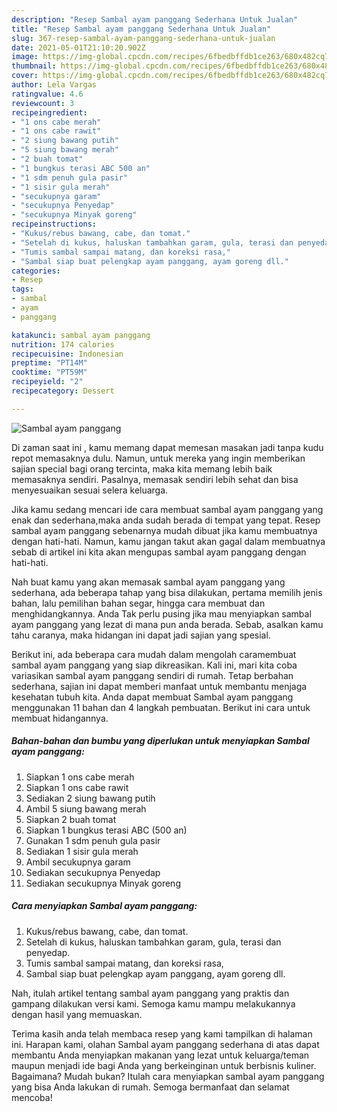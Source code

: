 ```yaml
---
description: "Resep Sambal ayam panggang Sederhana Untuk Jualan"
title: "Resep Sambal ayam panggang Sederhana Untuk Jualan"
slug: 367-resep-sambal-ayam-panggang-sederhana-untuk-jualan
date: 2021-05-01T21:10:20.902Z
image: https://img-global.cpcdn.com/recipes/6fbedbffdb1ce263/680x482cq70/sambal-ayam-panggang-foto-resep-utama.jpg
thumbnail: https://img-global.cpcdn.com/recipes/6fbedbffdb1ce263/680x482cq70/sambal-ayam-panggang-foto-resep-utama.jpg
cover: https://img-global.cpcdn.com/recipes/6fbedbffdb1ce263/680x482cq70/sambal-ayam-panggang-foto-resep-utama.jpg
author: Lela Vargas
ratingvalue: 4.6
reviewcount: 3
recipeingredient:
- "1 ons cabe merah"
- "1 ons cabe rawit"
- "2 siung bawang putih"
- "5 siung bawang merah"
- "2 buah tomat"
- "1 bungkus terasi ABC 500 an"
- "1 sdm penuh gula pasir"
- "1 sisir gula merah"
- "secukupnya garam"
- "secukupnya Penyedap"
- "secukupnya Minyak goreng"
recipeinstructions:
- "Kukus/rebus bawang, cabe, dan tomat."
- "Setelah di kukus, haluskan tambahkan garam, gula, terasi dan penyedap."
- "Tumis sambal sampai matang, dan koreksi rasa,"
- "Sambal siap buat pelengkap ayam panggang, ayam goreng dll."
categories:
- Resep
tags:
- sambal
- ayam
- panggang

katakunci: sambal ayam panggang 
nutrition: 174 calories
recipecuisine: Indonesian
preptime: "PT14M"
cooktime: "PT59M"
recipeyield: "2"
recipecategory: Dessert

---
```



![Sambal ayam panggang](https://img-global.cpcdn.com/recipes/6fbedbffdb1ce263/680x482cq70/sambal-ayam-panggang-foto-resep-utama.jpg)

Di zaman  saat ini , kamu memang dapat memesan masakan jadi tanpa kudu repot memasaknya dulu. Namun, untuk mereka yang ingin memberikan sajian special bagi orang tercinta, maka kita memang lebih baik memasaknya sendiri. Pasalnya, memasak sendiri lebih sehat dan bisa menyesuaikan sesuai selera keluarga.

Jika kamu sedang mencari ide cara membuat sambal ayam panggang yang enak dan sederhana,maka anda sudah berada di tempat yang tepat. Resep sambal ayam panggang  sebenarnya mudah dibuat jika kamu membuatnya dengan hati-hati. Namun, kamu jangan takut akan gagal dalam membuatnya 
sebab di artikel ini kita akan mengupas sambal ayam panggang dengan hati-hati.  



Nah buat kamu yang akan memasak sambal ayam panggang yang sederhana, ada beberapa tahap yang bisa dilakukan, pertama memilih jenis bahan, lalu pemilihan bahan segar, hingga cara membuat dan menghidangkannya. Anda Tak perlu pusing jika mau menyiapkan sambal ayam panggang yang lezat di mana pun anda berada. Sebab, asalkan kamu  tahu caranya, maka hidangan ini dapat jadi sajian yang spesial.

Berikut ini, ada beberapa cara mudah dalam mengolah caramembuat sambal ayam panggang yang siap dikreasikan. Kali ini, mari kita coba variasikan sambal ayam panggang sendiri di rumah. Tetap berbahan sederhana, sajian ini dapat memberi manfaat untuk membantu menjaga kesehatan tubuh kita. Anda dapat membuat Sambal ayam panggang menggunakan 11 bahan dan 4 langkah pembuatan. Berikut ini cara untuk membuat hidangannya.

<!--inarticleads1-->

##### Bahan-bahan dan bumbu yang diperlukan untuk menyiapkan Sambal ayam panggang:

1. Siapkan 1 ons cabe merah
1. Siapkan 1 ons cabe rawit
1. Sediakan 2 siung bawang putih
1. Ambil 5 siung bawang merah
1. Siapkan 2 buah tomat
1. Siapkan 1 bungkus terasi ABC (500 an)
1. Gunakan 1 sdm penuh gula pasir
1. Sediakan 1 sisir gula merah
1. Ambil secukupnya garam
1. Sediakan secukupnya Penyedap
1. Sediakan secukupnya Minyak goreng




<!--inarticleads2-->

##### Cara menyiapkan Sambal ayam panggang:

1. Kukus/rebus bawang, cabe, dan tomat.
1. Setelah di kukus, haluskan tambahkan garam, gula, terasi dan penyedap.
1. Tumis sambal sampai matang, dan koreksi rasa,
1. Sambal siap buat pelengkap ayam panggang, ayam goreng dll.




Nah, itulah artikel tentang  sambal ayam panggang  yang praktis dan gampang dilakukan versi kami. Semoga kamu mampu melakukannya dengan hasil yang memuaskan. 

Terima kasih anda telah membaca resep yang kami tampilkan di halaman ini. Harapan kami, olahan  Sambal ayam panggang sederhana di atas dapat membantu Anda menyiapkan makanan yang lezat untuk keluarga/teman maupun menjadi ide bagi Anda yang berkeinginan untuk berbisnis kuliner. Bagaimana? Mudah bukan? Itulah cara menyiapkan sambal ayam panggang yang bisa Anda lakukan di rumah. Semoga bermanfaat dan selamat mencoba!

